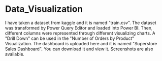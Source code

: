 # Data_Visualization
I have taken a dataset from kaggle and it is named "train.csv".
The dataset was transformed by Power Query Editor and loaded into Power BI.
Then, different columns were represented through different visualizing charts.
A "Drill Down" can be used in the "Number of Orders by Product" Visualization.
The dashboard is uploaded here and it is named "Superstore Sales Dashboard".
You can download it and view it. Screenshots are also available.

